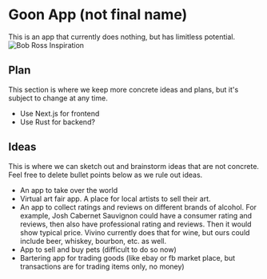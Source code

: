 # Goon App (not final name)

This is an app that currently does nothing, but has limitless potential.
![Bob Ross Inspiration](https://media.giphy.com/media/rYEAkYihZsyWs/giphy.gif)
## Plan

This section is where we keep more concrete ideas and plans, but it's subject to change at any time.

* Use Next.js for frontend
* Use Rust for backend?

## Ideas

This is where we can sketch out and brainstorm ideas that are not concrete. Feel free to delete bullet points below as we rule out ideas.

* An app to take over the world
* Virtual art fair app. A place for local artists to sell their art.
* An app to collect ratings and reviews on different brands of alcohol. For example, Josh Cabernet Sauvignon could have a consumer rating and reviews, then also have professional rating and reviews. Then it would show typical price. Vivino currently does that for wine, but ours could include beer, whiskey, bourbon, etc. as well.
* App to sell and buy pets (difficult to do so now)
* Bartering app for trading goods (like ebay or fb market place, but transactions are for trading items only, no money)